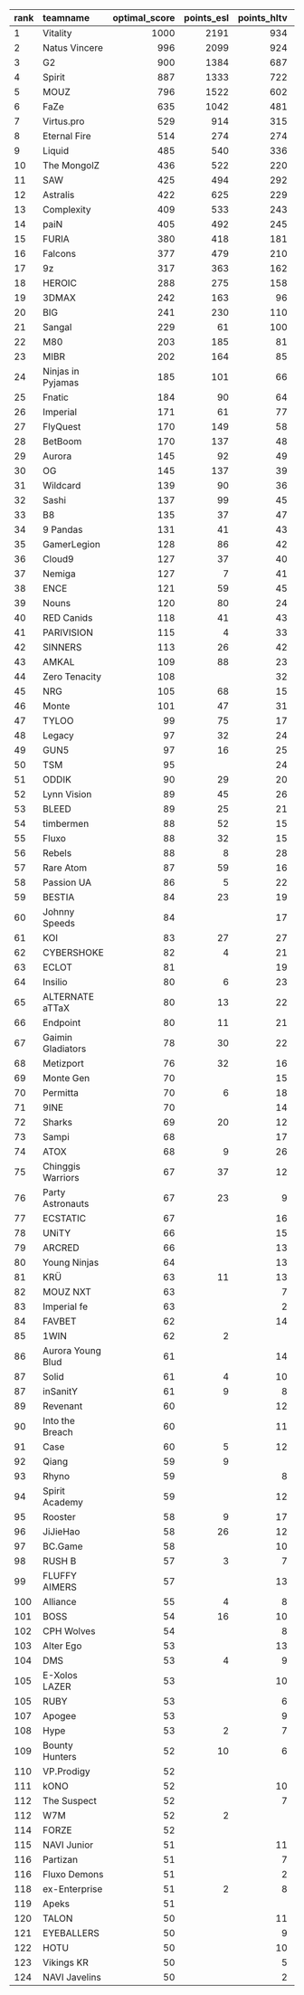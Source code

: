 | rank   | teamname          |   optimal_score |   points_esl |   points_hltv |   points_valve |
|:-------|:------------------|----------------:|-------------:|--------------:|---------------:|
| 1      | Vitality          |            1000 |         2191 |           934 |           1951 |
| 2      | Natus Vincere     |             996 |         2099 |           924 |           1957 |
| 3      | G2                |             900 |         1384 |           687 |           1955 |
| 4      | Spirit            |             887 |         1333 |           722 |           1930 |
| 5      | MOUZ              |             796 |         1522 |           602 |           1867 |
| 6      | FaZe              |             635 |         1042 |           481 |           1704 |
| 7      | Virtus.pro        |             529 |          914 |           315 |           1511 |
| 8      | Eternal Fire      |             514 |          274 |           274 |           1755 |
| 9      | Liquid            |             485 |          540 |           336 |           1654 |
| 10     | The MongolZ       |             436 |          522 |           220 |           1655 |
| 11     | SAW               |             425 |          494 |           292 |           1522 |
| 12     | Astralis          |             422 |          625 |           229 |           1515 |
| 13     | Complexity        |             409 |          533 |           243 |           1503 |
| 14     | paiN              |             405 |          492 |           245 |           1595 |
| 15     | FURIA             |             380 |          418 |           181 |           1601 |
| 16     | Falcons           |             377 |          479 |           210 |           1472 |
| 17     | 9z                |             317 |          363 |           162 |           1381 |
| 18     | HEROIC            |             288 |          275 |           158 |           1420 |
| 19     | 3DMAX             |             242 |          163 |            96 |           1436 |
| 20     | BIG               |             241 |          230 |           110 |           1207 |
| 21     | Sangal            |             229 |           61 |           100 |           1380 |
| 22     | M80               |             203 |          185 |            81 |           1240 |
| 23     | MIBR              |             202 |          164 |            85 |           1327 |
| 24     | Ninjas in Pyjamas |             185 |          101 |            66 |           1323 |
| 25     | Fnatic            |             184 |           90 |            64 |           1326 |
| 26     | Imperial          |             171 |           61 |            77 |           1221 |
| 27     | FlyQuest          |             170 |          149 |            58 |           1053 |
| 28     | BetBoom           |             170 |          137 |            48 |           1241 |
| 29     | Aurora            |             145 |           92 |            49 |           1211 |
| 30     | OG                |             145 |          137 |            39 |           1027 |
| 31     | Wildcard          |             139 |           90 |            36 |           1185 |
| 32     | Sashi             |             137 |           99 |            45 |           1063 |
| 33     | B8                |             135 |           37 |            47 |           1161 |
| 34     | 9 Pandas          |             131 |           41 |            43 |           1165 |
| 35     | GamerLegion       |             128 |           86 |            42 |           1064 |
| 36     | Cloud9            |             127 |           37 |            40 |           1159 |
| 37     | Nemiga            |             127 |            7 |            41 |           1151 |
| 38     | ENCE              |             121 |           59 |            45 |           1085 |
| 39     | Nouns             |             120 |           80 |            24 |           1096 |
| 40     | RED Canids        |             118 |           41 |            43 |           1083 |
| 41     | PARIVISION        |             115 |            4 |            33 |           1127 |
| 42     | SINNERS           |             113 |           26 |            42 |           1054 |
| 43     | AMKAL             |             109 |           88 |            23 |            999 |
| 44     | Zero Tenacity     |             108 |              |            32 |           1090 |
| 45     | NRG               |             105 |           68 |            15 |           1036 |
| 46     | Monte             |             101 |           47 |            31 |           1047 |
| 47     | TYLOO             |              99 |           75 |            17 |            961 |
| 48     | Legacy            |              97 |           32 |            24 |           1076 |
| 49     | GUN5              |              97 |           16 |            25 |           1065 |
| 50     | TSM               |              95 |              |            24 |           1060 |
| 51     | ODDIK             |              90 |           29 |            20 |           1066 |
| 52     | Lynn Vision       |              89 |           45 |            26 |            898 |
| 53     | BLEED             |              89 |           25 |            21 |           1048 |
| 54     | timbermen         |              88 |           52 |            15 |            963 |
| 55     | Fluxo             |              88 |           32 |            15 |           1077 |
| 56     | Rebels            |              88 |            8 |            28 |            957 |
| 57     | Rare Atom         |              87 |           59 |            16 |            916 |
| 58     | Passion UA        |              86 |            5 |            22 |           1003 |
| 59     | BESTIA            |              84 |           23 |            19 |           1028 |
| 60     | Johnny Speeds     |              84 |              |            17 |           1056 |
| 61     | KOI               |              83 |           27 |            27 |            924 |
| 62     | CYBERSHOKE        |              82 |            4 |            21 |            982 |
| 63     | ECLOT             |              81 |              |            19 |            996 |
| 64     | Insilio           |              80 |            6 |            23 |            942 |
| 65     | ALTERNATE aTTaX   |              80 |           13 |            22 |            952 |
| 66     | Endpoint          |              80 |           11 |            21 |            959 |
| 67     | Gaimin Gladiators |              78 |           30 |            22 |            927 |
| 68     | Metizport         |              76 |           32 |            16 |            962 |
| 69     | Monte Gen         |              70 |              |            15 |            951 |
| 70     | Permitta          |              70 |            6 |            18 |            893 |
| 71     | 9INE              |              70 |              |            14 |            959 |
| 72     | Sharks            |              69 |           20 |            12 |            991 |
| 73     | Sampi             |              68 |              |            17 |            894 |
| 74     | ATOX              |              68 |            9 |            26 |            779 |
| 75     | Chinggis Warriors |              67 |           37 |            12 |            833 |
| 76     | Party Astronauts  |              67 |           23 |             9 |            948 |
| 77     | ECSTATIC          |              67 |              |            16 |            893 |
| 78     | UNiTY             |              66 |              |            15 |            901 |
| 79     | ARCRED            |              66 |              |            13 |            938 |
| 80     | Young Ninjas      |              64 |              |            13 |            911 |
| 81     | KRÜ               |              63 |           11 |            13 |            905 |
| 82     | MOUZ NXT          |              63 |              |             7 |            959 |
| 83     | Imperial fe       |              63 |              |             2 |            956 |
| 84     | FAVBET            |              62 |              |            14 |            866 |
| 85     | 1WIN              |              62 |            2 |               |            937 |
| 86     | Aurora Young Blud |              61 |              |            14 |            857 |
| 87     | Solid             |              61 |            4 |            10 |            929 |
| 87     | inSanitY          |              61 |            9 |             8 |            929 |
| 89     | Revenant          |              60 |              |            12 |            887 |
| 90     | Into the Breach   |              60 |              |            11 |            908 |
| 91     | Case              |              60 |            5 |            12 |            877 |
| 92     | Qiang             |              59 |            9 |               |            907 |
| 93     | Rhyno             |              59 |              |             8 |            906 |
| 94     | Spirit Academy    |              59 |              |            12 |            870 |
| 95     | Rooster           |              58 |            9 |            17 |            770 |
| 96     | JiJieHao          |              58 |           26 |            12 |                |
| 97     | BC.Game           |              58 |              |            10 |            890 |
| 98     | RUSH B            |              57 |            3 |             7 |            882 |
| 99     | FLUFFY AIMERS     |              57 |              |            13 |            824 |
| 100    | Alliance          |              55 |            4 |             8 |            841 |
| 101    | BOSS              |              54 |           16 |            10 |            840 |
| 102    | CPH Wolves        |              54 |              |             8 |            838 |
| 103    | Alter Ego         |              53 |              |            13 |            657 |
| 104    | DMS               |              53 |            4 |             9 |            821 |
| 105    | E-Xolos LAZER     |              53 |              |            10 |            820 |
| 105    | RUBY              |              53 |              |             6 |            820 |
| 107    | Apogee            |              53 |              |             9 |            819 |
| 108    | Hype              |              53 |            2 |             7 |            816 |
| 109    | Bounty Hunters    |              52 |           10 |             6 |            811 |
| 110    | VP.Prodigy        |              52 |              |               |            809 |
| 111    | kONO              |              52 |              |            10 |            808 |
| 112    | The Suspect       |              52 |              |             7 |            805 |
| 112    | W7M               |              52 |            2 |               |            805 |
| 114    | FORZE             |              52 |              |               |            797 |
| 115    | NAVI Junior       |              51 |              |            11 |            778 |
| 116    | Partizan          |              51 |              |             7 |            784 |
| 116    | Fluxo Demons      |              51 |              |             2 |            784 |
| 118    | ex-Enterprise     |              51 |            2 |             8 |            782 |
| 119    | Apeks             |              51 |              |               |            781 |
| 120    | TALON             |              50 |              |            11 |            667 |
| 121    | EYEBALLERS        |              50 |              |             9 |            779 |
| 122    | HOTU              |              50 |              |            10 |            778 |
| 123    | Vikings KR        |              50 |              |             5 |            777 |
| 124    | NAVI Javelins     |              50 |              |             2 |            771 |